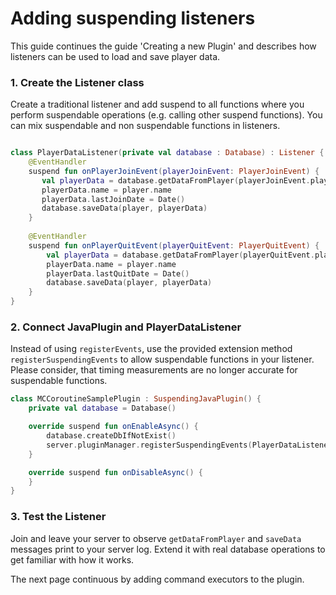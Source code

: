 # Adding suspending listeners

This guide continues the guide 'Creating a new Plugin' and describes how listeners can be used to load and save player data.

### 1. Create the Listener class

Create a traditional listener and add suspend to all functions where you perform suspendable operations (e.g. calling other
suspend functions). You can mix suspendable and non suspendable functions in listeners.

````kotlin

class PlayerDataListener(private val database : Database) : Listener {
    @EventHandler
    suspend fun onPlayerJoinEvent(playerJoinEvent: PlayerJoinEvent) {
       val playerData = database.getDataFromPlayer(playerJoinEvent.player)
       playerData.name = player.name 
       playerData.lastJoinDate = Date()
       database.saveData(player, playerData)
    }
    
    @EventHandler
    suspend fun onPlayerQuitEvent(playerQuitEvent: PlayerQuitEvent) {
        val playerData = database.getDataFromPlayer(playerQuitEvent.player)
        playerData.name = player.name
        playerData.lastQuitDate = Date()
        database.saveData(player, playerData)
    }
}
````

### 2. Connect JavaPlugin and PlayerDataListener

Instead of using ``registerEvents``, use the provided extension method ``registerSuspendingEvents`` to allow
suspendable functions in your listener. Please consider, that timing measurements are no longer accurate for suspendable functions.

````kotlin
class MCCoroutineSamplePlugin : SuspendingJavaPlugin() {
    private val database = Database()

    override suspend fun onEnableAsync() {
        database.createDbIfNotExist()
        server.pluginManager.registerSuspendingEvents(PlayerDataListener(database), plugin)
    }

    override suspend fun onDisableAsync() {
    }
}
````

### 3. Test the Listener

Join and leave your server to observe ``getDataFromPlayer`` and ``saveData`` messages print to your server log.
Extend it with real database operations to get familiar with how it works.

The next page continuous by adding command executors to the plugin.
